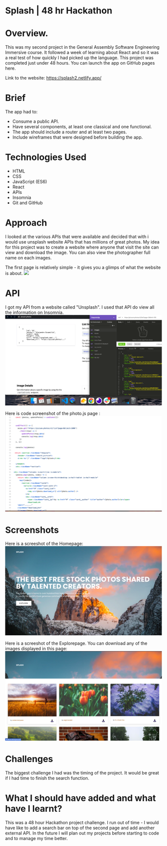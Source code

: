 # Splash | 48 hr Hackathon

# Overview. 

This was my second project in the General Assembly Software Engineering Immersive course. It followed a week of learning about React and so it was a real test of how quickly I had picked up the language. This project was completed just under 48 hours. You can launch the app on GitHub pages here.

Link to the website: https://splash2.netlify.app/

# Brief

The app had to:
* Consume a public API.
* Have several components, at least one classical and one functional.
* The app should include a router and at least two pages.
* Include wireframes that were designed before building the app.


# Technologies Used

* HTML
* CSS
* JavaScript (ES6)
* React
* APIs
* Insomnia
* Git and GitHub

# Approach

I looked at the various APIs that were available and decided that with i would use unsplash website APIs that has millions of great photos. My idea for this project was to create a website where anyone that visit the site can view and download the image. You can also view the photographer full name on each images.

The first page is relatively simple - it gives you a glimps of what the website is about. 
![](ss.png)


# API 
I got my API from a website called "Unsplash". I used that API do view all the information on Insomnia. 
![](insomnia.png)


Here is code screenshot of the photo.js page :
![](ss2.png)




# Screenshots

Here is a screeshot of the Homepage:
![](homepagep2.png)


Here is a screeshot of the Explorepage. You can download any of the images displayed in this page:
![](explorepage.png)

# Challenges 
The biggest challenge I had was the timing of the project. It would be great if I had time to finish the search function.

# What I should have added and what have I learnt?

This was a 48 hour Hackathon project challenge. I run out of time - I would have like to add a search bar on top of the second page and add another external API. In the future I will plan out my projects before starting to code and to manage my time better.  
